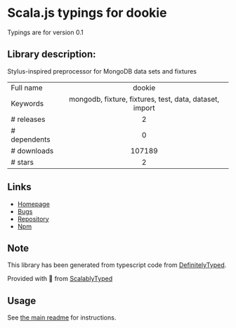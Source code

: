 
# Scala.js typings for dookie

Typings are for version 0.1

## Library description:
Stylus-inspired preprocessor for MongoDB data sets and fixtures

|                    |                 |
| ------------------ | :-------------: |
| Full name          | dookie |
| Keywords           | mongodb, fixture, fixtures, test, data, dataset, import |
| # releases         | 2 |
| # dependents       | 0 |
| # downloads        | 107189 |
| # stars            | 2 |

## Links
- [Homepage](https://github.com/vkarpov15/dookie#readme)
- [Bugs](https://github.com/vkarpov15/dookie/issues)
- [Repository](https://github.com/vkarpov15/dookie)
- [Npm](https://www.npmjs.com/package/dookie)
    


## Note
This library has been generated from typescript code from [DefinitelyTyped](https://definitelytyped.org).

Provided with :purple_heart: from [ScalablyTyped](https://github.com/oyvindberg/ScalablyTyped)

## Usage
See [the main readme](../../readme.md) for instructions.


